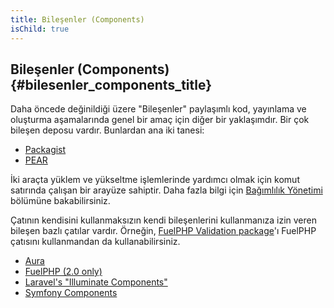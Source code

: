 ```yaml
---
title: Bileşenler (Components)
isChild: true
---
```


## Bileşenler (Components) {#bilesenler_components_title}

Daha öncede değinildiği üzere "Bileşenler" paylaşımlı kod, yayınlama ve oluşturma aşamalarında genel bir amaç için diğer bir yaklaşımdır. 
Bir çok bileşen deposu vardır. Bunlardan ana iki tanesi:

* [Packagist](/php-the-right-way/#composer_and_packagist)
* [PEAR](/php-the-right-way/#pear)

İki araçta yüklem ve yükseltme işlemlerinde yardımcı olmak için komut satırında çalışan bir arayüze sahiptir. Daha fazla bilgi için 
[Bağımlılık Yönetimi][dm] bölümüne bakabilirsiniz.

Çatının kendisini kullanmaksızın kendi bileşenlerini kullanmanıza izin veren bileşen bazlı çatılar vardır. Örneğin, [FuelPHP Validation package][fuelval]'ı FuelPHP çatısını kullanmandan da kullanabilirsiniz.

  [dm]: /php-the-right-way/#bagimlilik_dependency_yonetimi
  [fuelval]: https://github.com/fuelphp/validation

* [Aura](http://auraphp.github.com/)
* [FuelPHP (2.0 only)](https://github.com/fuelphp)
* [Laravel's "Illuminate Components"](https://github.com/illuminate)
* [Symfony Components](http://symfony.com/doc/current/components/index.html)
